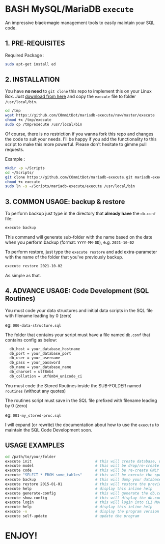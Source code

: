 # BASH MySQL/MariaDB `execute`

An impressive ~~black magic~~ management tools to easily maintain your SQL code.

## 1. PRE-REQUISITES

Required Package :

```bash
sudo apt-get install ed
```

## 2. INSTALLATION

You have **no need** to `git clone` this repo to implement this on your Linux Box. Just [download from here](https://github.com/C0mmitBot/mariadb-execute/raw/master/execute) and copy the `execute` file to folder `/usr/local/bin`. 

```bash
cd /tmp
wget https://github.com/C0mmitBot/mariadb-execute/raw/master/execute
chmod +x /tmp/execute
sudo cp /tmp/execute /usr/local/bin
```

Of course, there is no restriction if you wanna fork this repo and changes the code to suit your needs. I'll be happy if you add the functionality to this script to make this more powerful. Please don't hesitate to gimme pull requests.

Example :

```bash
mkdir -p ~/Scripts
cd ~/Scripts/
git clone https://github.com/C0mmitBot/mariadb-execute.git mariadb-execute 
chmod +x execute
sudo ln -s ~/Scripts/mariadb-execute/execute /usr/local/bin 
```

## 3. COMMON USAGE: backup & restore

To perform backup just type in the directory that **already have** the `db.conf` file:

```bash
execute backup
```

This command will generate sub-folder with the name based on the date when you perform backup (format: `YYYY-MM-DD`), e.g. `2021-10-02`

To perform restore, just type the `execute restore` and add extra-parameter with the name of the folder that you've previously backup.

```bash
execute restore 2021-10-02
```

As simple as that.

## 4. ADVANCE USAGE: Code Development (SQL Routines)

You must code your data structures and initial data scripts in the SQL file with filename leading by 0 (zero)

  eg: `000-data-structure.sql`


The folder that contains your script must have a file named `db.conf` that contains config as below:

```bash
  db_host = your_database_hostname
  db_port = your_database_port
  db_user = your_username
  db_pass = your_password
  db_name = your_database_name
  db_charset = utf8mb4
  db_collation = utf8mb4_unicode_ci
```

You must code the Stored Routines inside the SUB-FOLDER named `routines` (without any quotes)

The routines script must save in the SQL file prefixed with filename leading by 0 (zero)

  eg: `001-my_stored-proc.sql`

I will expand (or rewrite) the documentation about how to use the `execute` to maintain the SQL Code Development soon.


## USAGE EXAMPLES

```bash
cd /path/to/your/folder
execute init                             # this will create database, user & grant privileges automatically (this will drop everything!)
execute model                            # this will be drop/re-create your database and refill the schema + routines
execute code                             # this will be re-create ONLY the files under the 'routines' folder
execute "SELECT * FROM some_tables"      # this will be execute the specified queries and output the result to screen
execute backup                           # this will dump your database into *.sql that'll be generated on the timestamp-based-name subfolder
execute restore 2015-01-01               # this will restore the previously backup scripts on the given timestamp
execute help                             # display this inline help
execute generate-config                  # this will generate the db.conf (if not exists)
execute show-config                      # this will display the db.conf values
execute login                            # this will login into CLI Mode of MySQL/MariaDB database console
execute help                             # display this inline help
execute -v                               # display the program version
execute self-update                      # update the program
```


# ENJOY!
